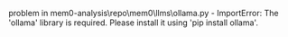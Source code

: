 problem in mem0-analysis\repo\mem0\llms\ollama.py - ImportError: The 'ollama' library is required. Please install it using 'pip install ollama'.
